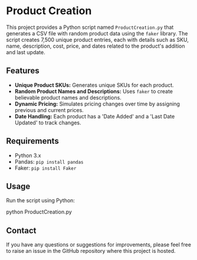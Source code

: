 # Product Creation

This project provides a Python script named `ProductCreation.py` that generates a CSV file with random product data using the `faker` library. The script creates 7,500 unique product entries, each with details such as SKU, name, description, cost, price, and dates related to the product's addition and last update.

## Features

- **Unique Product SKUs:** Generates unique SKUs for each product.
- **Random Product Names and Descriptions:** Uses `faker` to create believable product names and descriptions.
- **Dynamic Pricing:** Simulates pricing changes over time by assigning previous and current prices.
- **Date Handling:** Each product has a 'Date Added' and a 'Last Date Updated' to track changes.

## Requirements

- Python 3.x
- Pandas: `pip install pandas`
- Faker: `pip install Faker`

## Usage

Run the script using Python:

python ProductCreation.py

## Contact

If you have any questions or suggestions for improvements, please feel free to raise an issue in the GitHub repository where this project is hosted.